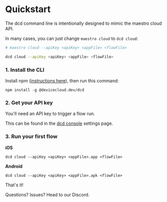 # Quickstart

The dcd command line is intentionally designed to mimic the maestro cloud API.

In many cases, you can just change `maestro cloud` to `dcd cloud`:

```bash
# maestro cloud --apiKey <apiKey> <appFile> <flowFile>

dcd cloud --apiKey <apiKey> <appFile> <flowFile>
```

### 1. Install the CLI

Install npm ([instructions here](https://docs.npmjs.com/downloading-and-installing-node-js-and-npm)), then run this command:

```
npm install -g @devicecloud.dev/dcd
```

### 2. Get your API key

You'll need an API key to trigger a flow run.

This can be found in the [dcd console](https://console.devicecloud.dev/settings) settings page.

### 3. Run your first flow

**iOS**

```
dcd cloud --apiKey <apiKey> <appFile>.app <flowFile>
```

**Android**

```
dcd cloud --apiKey <apiKey> <appFile>.apk <flowFile>
```

That's it!

Questions? Issues? Head to our Discord.
